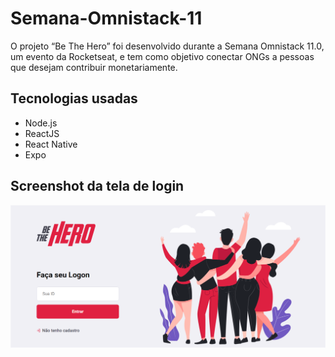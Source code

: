 # Semana-Omnistack-11
O projeto “Be The Hero” foi desenvolvido durante a Semana Omnistack 11.0, um evento da Rocketseat, e tem como objetivo conectar ONGs a pessoas que desejam contribuir monetariamente.
## Tecnologias usadas
- Node.js
- ReactJS
- React Native
- Expo
## Screenshot da tela de login
![Screenshot da tela inicial](https://github.com/yesminmarie/Semana-Omnistack-11/blob/master/screenshot/Screenshot-tela-inicial.png)
